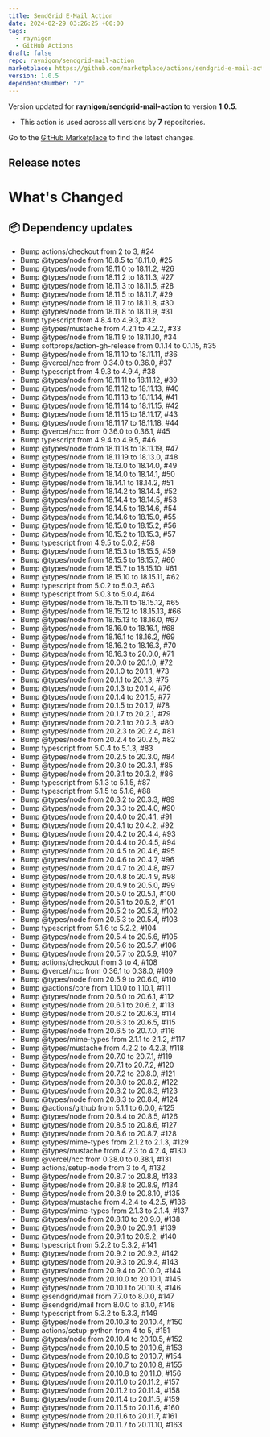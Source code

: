 ```yaml
---
title: SendGrid E-Mail Action
date: 2024-02-29 03:26:25 +00:00
tags:
  - raynigon
  - GitHub Actions
draft: false
repo: raynigon/sendgrid-mail-action
marketplace: https://github.com/marketplace/actions/sendgrid-e-mail-action
version: 1.0.5
dependentsNumber: "7"
---
```



Version updated for **raynigon/sendgrid-mail-action** to version **1.0.5**.
- This action is used across all versions by **7** repositories.

Go to the [GitHub Marketplace](https://github.com/marketplace/actions/sendgrid-e-mail-action) to find the latest changes.

## Release notes

# What's Changed
<!-- Features & Enhancements -->
<!-- Documentation -->
<!-- Housekeeping -->
<!-- Dependency updates -->
## 📦 Dependency updates
* Bump actions&#x2F;checkout from 2 to 3, #24
* Bump @types&#x2F;node from 18.8.5 to 18.11.0, #25
* Bump @types&#x2F;node from 18.11.0 to 18.11.2, #26
* Bump @types&#x2F;node from 18.11.2 to 18.11.3, #27
* Bump @types&#x2F;node from 18.11.3 to 18.11.5, #28
* Bump @types&#x2F;node from 18.11.5 to 18.11.7, #29
* Bump @types&#x2F;node from 18.11.7 to 18.11.8, #30
* Bump @types&#x2F;node from 18.11.8 to 18.11.9, #31
* Bump typescript from 4.8.4 to 4.9.3, #32
* Bump @types&#x2F;mustache from 4.2.1 to 4.2.2, #33
* Bump @types&#x2F;node from 18.11.9 to 18.11.10, #34
* Bump softprops&#x2F;action-gh-release from 0.1.14 to 0.1.15, #35
* Bump @types&#x2F;node from 18.11.10 to 18.11.11, #36
* Bump @vercel&#x2F;ncc from 0.34.0 to 0.36.0, #37
* Bump typescript from 4.9.3 to 4.9.4, #38
* Bump @types&#x2F;node from 18.11.11 to 18.11.12, #39
* Bump @types&#x2F;node from 18.11.12 to 18.11.13, #40
* Bump @types&#x2F;node from 18.11.13 to 18.11.14, #41
* Bump @types&#x2F;node from 18.11.14 to 18.11.15, #42
* Bump @types&#x2F;node from 18.11.15 to 18.11.17, #43
* Bump @types&#x2F;node from 18.11.17 to 18.11.18, #44
* Bump @vercel&#x2F;ncc from 0.36.0 to 0.36.1, #45
* Bump typescript from 4.9.4 to 4.9.5, #46
* Bump @types&#x2F;node from 18.11.18 to 18.11.19, #47
* Bump @types&#x2F;node from 18.11.19 to 18.13.0, #48
* Bump @types&#x2F;node from 18.13.0 to 18.14.0, #49
* Bump @types&#x2F;node from 18.14.0 to 18.14.1, #50
* Bump @types&#x2F;node from 18.14.1 to 18.14.2, #51
* Bump @types&#x2F;node from 18.14.2 to 18.14.4, #52
* Bump @types&#x2F;node from 18.14.4 to 18.14.5, #53
* Bump @types&#x2F;node from 18.14.5 to 18.14.6, #54
* Bump @types&#x2F;node from 18.14.6 to 18.15.0, #55
* Bump @types&#x2F;node from 18.15.0 to 18.15.2, #56
* Bump @types&#x2F;node from 18.15.2 to 18.15.3, #57
* Bump typescript from 4.9.5 to 5.0.2, #58
* Bump @types&#x2F;node from 18.15.3 to 18.15.5, #59
* Bump @types&#x2F;node from 18.15.5 to 18.15.7, #60
* Bump @types&#x2F;node from 18.15.7 to 18.15.10, #61
* Bump @types&#x2F;node from 18.15.10 to 18.15.11, #62
* Bump typescript from 5.0.2 to 5.0.3, #63
* Bump typescript from 5.0.3 to 5.0.4, #64
* Bump @types&#x2F;node from 18.15.11 to 18.15.12, #65
* Bump @types&#x2F;node from 18.15.12 to 18.15.13, #66
* Bump @types&#x2F;node from 18.15.13 to 18.16.0, #67
* Bump @types&#x2F;node from 18.16.0 to 18.16.1, #68
* Bump @types&#x2F;node from 18.16.1 to 18.16.2, #69
* Bump @types&#x2F;node from 18.16.2 to 18.16.3, #70
* Bump @types&#x2F;node from 18.16.3 to 20.0.0, #71
* Bump @types&#x2F;node from 20.0.0 to 20.1.0, #72
* Bump @types&#x2F;node from 20.1.0 to 20.1.1, #73
* Bump @types&#x2F;node from 20.1.1 to 20.1.3, #75
* Bump @types&#x2F;node from 20.1.3 to 20.1.4, #76
* Bump @types&#x2F;node from 20.1.4 to 20.1.5, #77
* Bump @types&#x2F;node from 20.1.5 to 20.1.7, #78
* Bump @types&#x2F;node from 20.1.7 to 20.2.1, #79
* Bump @types&#x2F;node from 20.2.1 to 20.2.3, #80
* Bump @types&#x2F;node from 20.2.3 to 20.2.4, #81
* Bump @types&#x2F;node from 20.2.4 to 20.2.5, #82
* Bump typescript from 5.0.4 to 5.1.3, #83
* Bump @types&#x2F;node from 20.2.5 to 20.3.0, #84
* Bump @types&#x2F;node from 20.3.0 to 20.3.1, #85
* Bump @types&#x2F;node from 20.3.1 to 20.3.2, #86
* Bump typescript from 5.1.3 to 5.1.5, #87
* Bump typescript from 5.1.5 to 5.1.6, #88
* Bump @types&#x2F;node from 20.3.2 to 20.3.3, #89
* Bump @types&#x2F;node from 20.3.3 to 20.4.0, #90
* Bump @types&#x2F;node from 20.4.0 to 20.4.1, #91
* Bump @types&#x2F;node from 20.4.1 to 20.4.2, #92
* Bump @types&#x2F;node from 20.4.2 to 20.4.4, #93
* Bump @types&#x2F;node from 20.4.4 to 20.4.5, #94
* Bump @types&#x2F;node from 20.4.5 to 20.4.6, #95
* Bump @types&#x2F;node from 20.4.6 to 20.4.7, #96
* Bump @types&#x2F;node from 20.4.7 to 20.4.8, #97
* Bump @types&#x2F;node from 20.4.8 to 20.4.9, #98
* Bump @types&#x2F;node from 20.4.9 to 20.5.0, #99
* Bump @types&#x2F;node from 20.5.0 to 20.5.1, #100
* Bump @types&#x2F;node from 20.5.1 to 20.5.2, #101
* Bump @types&#x2F;node from 20.5.2 to 20.5.3, #102
* Bump @types&#x2F;node from 20.5.3 to 20.5.4, #103
* Bump typescript from 5.1.6 to 5.2.2, #104
* Bump @types&#x2F;node from 20.5.4 to 20.5.6, #105
* Bump @types&#x2F;node from 20.5.6 to 20.5.7, #106
* Bump @types&#x2F;node from 20.5.7 to 20.5.9, #107
* Bump actions&#x2F;checkout from 3 to 4, #108
* Bump @vercel&#x2F;ncc from 0.36.1 to 0.38.0, #109
* Bump @types&#x2F;node from 20.5.9 to 20.6.0, #110
* Bump @actions&#x2F;core from 1.10.0 to 1.10.1, #111
* Bump @types&#x2F;node from 20.6.0 to 20.6.1, #112
* Bump @types&#x2F;node from 20.6.1 to 20.6.2, #113
* Bump @types&#x2F;node from 20.6.2 to 20.6.3, #114
* Bump @types&#x2F;node from 20.6.3 to 20.6.5, #115
* Bump @types&#x2F;node from 20.6.5 to 20.7.0, #116
* Bump @types&#x2F;mime-types from 2.1.1 to 2.1.2, #117
* Bump @types&#x2F;mustache from 4.2.2 to 4.2.3, #118
* Bump @types&#x2F;node from 20.7.0 to 20.7.1, #119
* Bump @types&#x2F;node from 20.7.1 to 20.7.2, #120
* Bump @types&#x2F;node from 20.7.2 to 20.8.0, #121
* Bump @types&#x2F;node from 20.8.0 to 20.8.2, #122
* Bump @types&#x2F;node from 20.8.2 to 20.8.3, #123
* Bump @types&#x2F;node from 20.8.3 to 20.8.4, #124
* Bump @actions&#x2F;github from 5.1.1 to 6.0.0, #125
* Bump @types&#x2F;node from 20.8.4 to 20.8.5, #126
* Bump @types&#x2F;node from 20.8.5 to 20.8.6, #127
* Bump @types&#x2F;node from 20.8.6 to 20.8.7, #128
* Bump @types&#x2F;mime-types from 2.1.2 to 2.1.3, #129
* Bump @types&#x2F;mustache from 4.2.3 to 4.2.4, #130
* Bump @vercel&#x2F;ncc from 0.38.0 to 0.38.1, #131
* Bump actions&#x2F;setup-node from 3 to 4, #132
* Bump @types&#x2F;node from 20.8.7 to 20.8.8, #133
* Bump @types&#x2F;node from 20.8.8 to 20.8.9, #134
* Bump @types&#x2F;node from 20.8.9 to 20.8.10, #135
* Bump @types&#x2F;mustache from 4.2.4 to 4.2.5, #136
* Bump @types&#x2F;mime-types from 2.1.3 to 2.1.4, #137
* Bump @types&#x2F;node from 20.8.10 to 20.9.0, #138
* Bump @types&#x2F;node from 20.9.0 to 20.9.1, #139
* Bump @types&#x2F;node from 20.9.1 to 20.9.2, #140
* Bump typescript from 5.2.2 to 5.3.2, #141
* Bump @types&#x2F;node from 20.9.2 to 20.9.3, #142
* Bump @types&#x2F;node from 20.9.3 to 20.9.4, #143
* Bump @types&#x2F;node from 20.9.4 to 20.10.0, #144
* Bump @types&#x2F;node from 20.10.0 to 20.10.1, #145
* Bump @types&#x2F;node from 20.10.1 to 20.10.3, #146
* Bump @sendgrid&#x2F;mail from 7.7.0 to 8.0.0, #147
* Bump @sendgrid&#x2F;mail from 8.0.0 to 8.1.0, #148
* Bump typescript from 5.3.2 to 5.3.3, #149
* Bump @types&#x2F;node from 20.10.3 to 20.10.4, #150
* Bump actions&#x2F;setup-python from 4 to 5, #151
* Bump @types&#x2F;node from 20.10.4 to 20.10.5, #152
* Bump @types&#x2F;node from 20.10.5 to 20.10.6, #153
* Bump @types&#x2F;node from 20.10.6 to 20.10.7, #154
* Bump @types&#x2F;node from 20.10.7 to 20.10.8, #155
* Bump @types&#x2F;node from 20.10.8 to 20.11.0, #156
* Bump @types&#x2F;node from 20.11.0 to 20.11.2, #157
* Bump @types&#x2F;node from 20.11.2 to 20.11.4, #158
* Bump @types&#x2F;node from 20.11.4 to 20.11.5, #159
* Bump @types&#x2F;node from 20.11.5 to 20.11.6, #160
* Bump @types&#x2F;node from 20.11.6 to 20.11.7, #161
* Bump @types&#x2F;node from 20.11.7 to 20.11.10, #163

